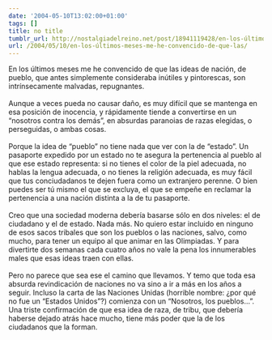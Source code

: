 ```yaml
---
date: '2004-05-10T13:02:00+01:00'
tags: []
title: no title
tumblr_url: http://nostalgiadelreino.net/post/18941119428/en-los-últimos-meses-me-he-convencido-de-que-las
url: /2004/05/10/en-los-últimos-meses-me-he-convencido-de-que-las/
---
```


<p>En los últimos meses me he convencido de que las ideas de nación, de pueblo, que antes simplemente consideraba inútiles y pintorescas, son intrínsecamente malvadas, repugnantes.<br/><br/>Aunque a veces pueda no causar daño, es muy difícil que se mantenga en esa posición de inocencia, y rápidamente tiende a convertirse en un &ldquo;nosotros contra los demás&rdquo;, en absurdas paranoias de razas elegidas, o perseguidas, o ambas cosas.<br/><br/>Porque la idea de &ldquo;pueblo&rdquo; no tiene nada que ver con la de &ldquo;estado&rdquo;. Un pasaporte expedido por un estado no te asegura la pertenencia al pueblo al que ese estado representa: si no tienes el color de la piel adecuada, no hablas la lengua adecuada, o no tienes la religión adecuada, es muy fácil que tus conciudadanos te dejen fuera como un extranjero perenne. O bien puedes ser tú mismo el que se excluya, el que se empeñe en reclamar la pertenencia a una nación distinta a la de tu pasaporte.<br/><br/>Creo que una sociedad moderna debería basarse sólo en dos niveles: el de ciudadano y el de estado. Nada más. No quiero estar incluido en ninguno de esos sacos tribales que son los pueblos o las naciones, salvo, como mucho, para tener un equipo al que animar en las Olimpiadas. Y para divertirte dos semanas cada cuatro años no vale la pena los innumerables males que esas ideas traen con ellas.<br/><br/>Pero no parece que sea ese el camino que llevamos. Y temo que toda esa absurda revindicación de naciones no va sino a ir a más en los años a seguir. Incluso la carta de las Naciones Unidas (horrible nombre: ¿por qué no fue un &ldquo;Estados Unidos&rdquo;?) comienza con un &ldquo;Nosotros, los pueblos&hellip;&rdquo;. Una triste confirmación de que esa idea de raza, de tribu, que debería haberse dejado atrás hace mucho, tiene más poder que la de los ciudadanos que la forman.</p><div class="blogger-post-footer"><img width="1" height="1" src="https://blogger.googleusercontent.com/tracker/1180118427259117074-1278287959077020768?l=nostalgiadelreino.blogspot.com" alt=""/></div>
